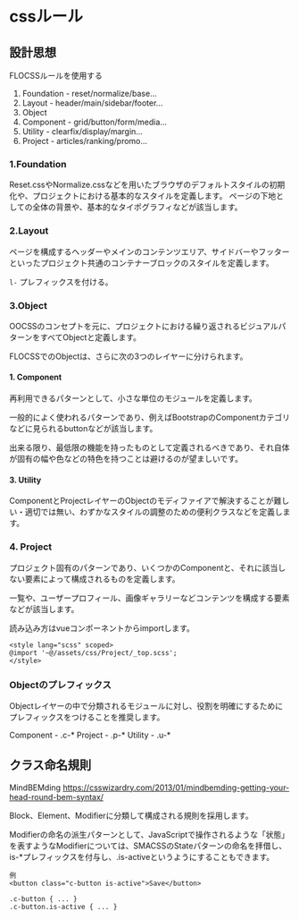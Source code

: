 # cssルール

## 設計思想

FLOCSSルールを使用する


1. Foundation - reset/normalize/base...
2. Layout - header/main/sidebar/footer...
3. Object
  1. Component - grid/button/form/media...
  1. Utility - clearfix/display/margin...
4. Project - articles/ranking/promo...


### 1.Foundation
Reset.cssやNormalize.cssなどを用いたブラウザのデフォルトスタイルの初期化や、プロジェクトにおける基本的なスタイルを定義します。 ページの下地としての全体の背景や、基本的なタイポグラフィなどが該当します。

### 2.Layout
ページを構成するヘッダーやメインのコンテンツエリア、サイドバーやフッターといったプロジェクト共通のコンテナーブロックのスタイルを定義します。

`l-` プレフィックスを付ける。

### 3.Object
OOCSSのコンセプトを元に、プロジェクトにおける繰り返されるビジュアルパターンをすべてObjectと定義します。

FLOCSSでのObjectは、さらに次の3つのレイヤーに分けられます。


#### 1. Component
再利用できるパターンとして、小さな単位のモジュールを定義します。

一般的によく使われるパターンであり、例えばBootstrapのComponentカテゴリなどに見られるbuttonなどが該当します。

出来る限り、最低限の機能を持ったものとして定義されるべきであり、それ自体が固有の幅や色などの特色を持つことは避けるのが望ましいです。


#### 3. Utility
ComponentとProjectレイヤーのObjectのモディファイアで解決することが難しい・適切では無い、わずかなスタイルの調整のための便利クラスなどを定義します。

### 4. Project
プロジェクト固有のパターンであり、いくつかのComponentと、それに該当しない要素によって構成されるものを定義します。

一覧や、ユーザープロフィール、画像ギャラリーなどコンテンツを構成する要素などが該当します。

読み込み方はvueコンポーネントからimportします。
```
<style lang="scss" scoped>
@import '~@/assets/css/Project/_top.scss';
</style>
```


### Objectのプレフィックス
Objectレイヤーの中で分類されるモジュールに対し、役割を明確にするためにプレフィックスをつけることを推奨します。

Component - .c-*
Project - .p-*
Utility - .u-*

## クラス命名規則
MindBEMding
https://csswizardry.com/2013/01/mindbemding-getting-your-head-round-bem-syntax/

Block、Element、Modifierに分類して構成される規則を採用します。

Modifierの命名の派生パターンとして、JavaScriptで操作されるような「状態」を表すようなModifierについては、SMACSSのStateパターンの命名を拝借し、is-*プレフィックスを付与し、.is-activeというようにすることもできます。

```
例
<button class="c-button is-active">Save</button>

.c-button { ... }
.c-button.is-active { ... }

```
